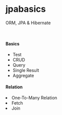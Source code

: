 # jpabasics

ORM, JPA & Hibernate

  <br/>
<h4>Basics </h4>
<ul>
  <li>Test</li>
  <li>CRUD </li>
  <li>Query </li>
  <li>Single Result </li>
  <li>Aggregate </li>
</ul>

<h4>Relation </h4>
  <li>One-To-Many Relation</li>
  <li>Fetch</li>
  <li>Join </li>